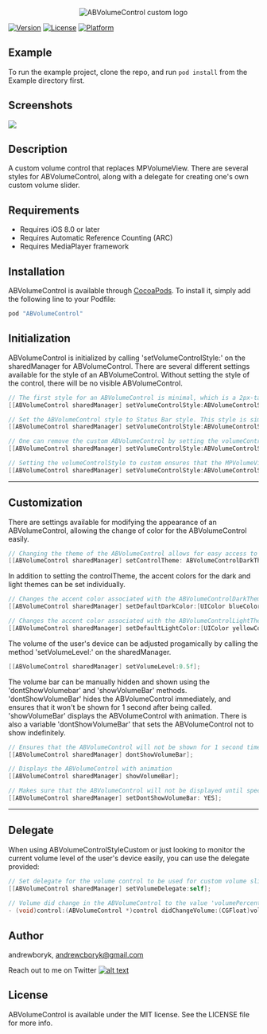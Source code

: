 <p align="center">
  <img src="https://github.com/AndrewBoryk/ABVolumeControl/blob/master/ABVolumeControlLogo.png" alt="ABVolumeControl custom logo"/>
</p>

[![Version](https://img.shields.io/cocoapods/v/ABVolumeControl.svg?style=flat)](http://cocoapods.org/pods/ABVolumeControl)
[![License](https://img.shields.io/cocoapods/l/ABVolumeControl.svg?style=flat)](http://cocoapods.org/pods/ABVolumeControl)
[![Platform](https://img.shields.io/cocoapods/p/ABVolumeControl.svg?style=flat)](http://cocoapods.org/pods/ABVolumeControl)

## Example

To run the example project, clone the repo, and run `pod install` from the Example directory first.

## Screenshots

<kbd>
  <img src="https://raw.githubusercontent.com/AndrewBoryk/ABVolumeControl/master/ABVolumeControlScreenshot.gif">
</kbd>

## Description

A custom volume control that replaces MPVolumeView. There are several styles for ABVolumeControl, along with a delegate for creating one's own custom volume slider.

## Requirements

* Requires iOS 8.0 or later
* Requires Automatic Reference Counting (ARC)
* Requires MediaPlayer framework

## Installation

ABVolumeControl is available through [CocoaPods](http://cocoapods.org). To install
it, simply add the following line to your Podfile:

```ruby
pod "ABVolumeControl"
```

## Initialization

ABVolumeControl is initialized by calling 'setVolumeControlStyle:' on the sharedManager for ABVolumeControl. There are several different settings available for the style of an ABVolumeControl. Without setting the style of the control, there will be no visible ABVolumeControl.

```objective-c
// The first style for an ABVolumeControl is minimal, which is a 2px-tall bar that is visible at the top of the screen above the UIStatusBar.
[[ABVolumeControl sharedManager] setVolumeControlStyle:ABVolumeControlStyleMinimal];

// Set the ABVolumeControl style to Status Bar style. This style is similar to the 'minimal' style, with added space between the control and the top of the screen, allowing the control to cover the UIStatusBar. This makes the control more visible.
[[ABVolumeControl sharedManager] setVolumeControlStyle:ABVolumeControlStyleStatusBar];

// One can remove the custom ABVolumeControl by setting the volumeControlStyle to ABVolumeControlStyleNone. This would bring back the original MPVolumeView.
[[ABVolumeControl sharedManager] setVolumeControlStyle:ABVolumeControlStyleNone];

// Setting the volumeControlStyle to custom ensures that the MPVolumeView is not shown, and no ABVolumeControl appears. There is a delegate available to listen to changes in the user's volume, and communicate changes in a custom volume slider to the rest of the application.
[[ABVolumeControl sharedManager] setVolumeControlStyle:ABVolumeControlStyleCustom];
```


***
## Customization

There are settings available for modifying the appearance of an ABVolumeControl, allowing the change of color for the ABVolumeControl easily.

```objective-c
// Changing the theme of the ABVolumeControl allows for easy access to modifying the appearance of the ABVolumeControl depending on it's surroundings (Dark backgrounds vs Light backgrounds)
[[ABVolumeControl sharedManager] setControlTheme: ABVolumeControlDarkTheme];
```

In addition to setting the controlTheme, the accent colors for the dark and light themes can be set individually.

```objective-c
// Changes the accent color associated with the ABVolumeControlDarkTheme theme
[[ABVolumeControl sharedManager] setDefaultDarkColor:[UIColor blueColor]];

// Changes the accent color associated with the ABVolumeControlLightTheme theme
[[ABVolumeControl sharedManager] setDefaultLightColor:[UIColor yellowColor]];
```

The volume of the user's device can be adjusted progamically by calling the method 'setVolumeLevel:' on the sharedManager.

```objective-c
[[ABVolumeControl sharedManager] setVolumeLevel:0.5f];
```

The volume bar can be manually hidden and shown using the 'dontShowVolumebar' and 'showVolumeBar' methods. 'dontShowVolumeBar' hides the ABVolumeControl immediately, and ensures that it won't be shown for 1 second after being called. 'showVolumeBar' displays the ABVolumeControl with animation. There is also a variable 'dontShowVolumeBar' that sets the ABVolumeControl not to show indefinitely.

```objective-c
// Ensures that the ABVolumeControl will not be shown for 1 second time, and hides it immediately
[[ABVolumeControl sharedManager] dontShowVolumeBar];

// Displays the ABVolumeControl with animation
[[ABVolumeControl sharedManager] showVolumeBar];

// Makes sure that the ABVolumeControl will not be displayed until specified otherwise.
[[ABVolumeControl sharedManager] setDontShowVolumeBar: YES];
```


***
## Delegate

When using ABVolumeControlStyleCustom or just looking to monitor the current volume level of the user's device easily, you can use the delegate provided:

```objective-c
// Set delegate for the volume control to be used for custom volume sliders
[[ABVolumeControl sharedManager] setVolumeDelegate:self];
    
// Volume did change in the ABVolumeControl to the value 'volumePercentage' (0.0 - 1.0)
- (void)control:(ABVolumeControl *)control didChangeVolume:(CGFloat)volumePercentage;
```

## Author

andrewboryk, andrewcboryk@gmail.com

Reach out to me on Twitter [![alt text][1.2]][1]

[1.2]: http://i.imgur.com/wWzX9uB.png (twitter icon without padding)
[1]: http://www.twitter.com/trepislife

## License

ABVolumeControl is available under the MIT license. See the LICENSE file for more info.
